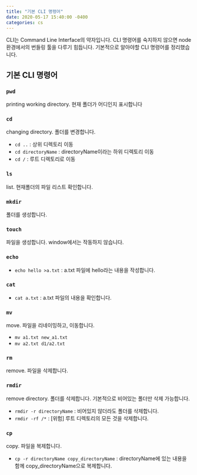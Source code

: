 ```yaml
---
title: "기본 CLI 명령어"
date: 2020-05-17 15:40:00 -0400
categories: cs
---
```


CLI는 Command Line Interface의 약자입니다.
CLI 명령어를 숙지하지 않으면 node 환경에서의 번들링 툴을 다루기 힘듭니다.
기본적으로 알아야할 CLI 명령어를 정리했습니다.

## 기본 CLI 명령어

### `pwd`

printing working directory.
현재 폴더가 어디인지 표시합니다

### `cd`

changing directory.
폴더를 변경합니다.

- `cd ..` : 상위 디렉토리 이동
- `cd directoryName` : directoryName이라는 하위 디렉토리 이동
- `cd /` : 루트 디렉토리로 이동

### `ls`

list.
현재폴더의 파일 리스트 확인합니다.

### `mkdir`

폴더를 생성합니다.

### `touch`

파일을 생성합니다.
window에서는 작동하지 않습니다.

### `echo`

- `echo hello >a.txt` : a.txt 파일에 hello라는 내용을 작성합니다.

### `cat`

- `cat a.txt` : a.txt 파일의 내용을 확인합니다.

### `mv`

move.
파일을 리네이밍하고, 이동합니다.

- `mv a1.txt new_a1.txt`
- `mv a2.txt d1/a2.txt`

### `rm`

remove.
파일을 삭제합니다.

### `rmdir`

remove directory.
폴더를 삭제합니다.
기본적으로 비어있는 폴더만 삭제 가능합니다.

- `rmdir -r directoryName` : 비어있지 않더라도 폴더를 삭제합니다.
- `rmdir -rf /*` : [위험] 루트 디렉토리의 모든 것을 삭제합니다.

### `cp`

copy.
파일을 복제합니다.

- `cp -r directoryName copy_directoryName` : directoryName에 있는 내용을 함께 copy_directoryName으로 복제합니다.

<style type="text/css">
@media (min-width: 64em) {
  .archive pre { font-size: 0.8em; }
	.archive li,
	.archive p {
		font-size: 0.84em;
	}
}
@media (min-width: 80em) {
	.archive li,
	.archive p {
		font-size: 0.72em;
	}
}
</style>
